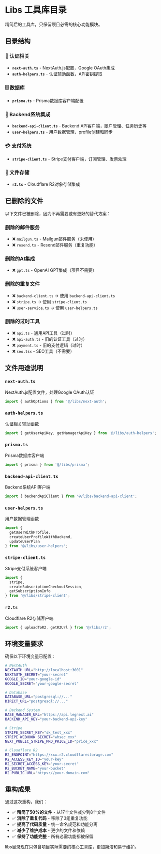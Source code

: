 # Libs 工具库目录

精简后的工具库，只保留项目必需的核心功能模块。

## 目录结构

### 🔐 认证相关
- **`next-auth.ts`** - NextAuth.js配置，Google OAuth集成
- **`auth-helpers.ts`** - 认证辅助函数，API密钥提取

### 🗄️ 数据库
- **`prisma.ts`** - Prisma数据库客户端配置

### 🚀 Backend系统集成
- **`backend-api-client.ts`** - Backend API客户端，账户管理、任务历史等
- **`user-helpers.ts`** - 用户数据管理，profile创建和同步

### 💳 支付系统
- **`stripe-client.ts`** - Stripe支付客户端，订阅管理、发票处理

### 📁 文件存储
- **`r2.ts`** - Cloudflare R2对象存储集成

## 已删除的文件

以下文件已被删除，因为不再需要或有更好的替代方案：

### 删除的邮件服务
- ❌ `mailgun.ts` - Mailgun邮件服务（未使用）
- ❌ `resend.ts` - Resend邮件服务（重复功能）

### 删除的AI集成
- ❌ `gpt.ts` - OpenAI GPT集成（项目不需要）

### 删除的重复文件
- ❌ `backend-client.ts` → 使用 `backend-api-client.ts`
- ❌ `stripe.ts` → 使用 `stripe-client.ts`
- ❌ `user-service.ts` → 使用 `user-helpers.ts`

### 删除的过时工具
- ❌ `api.ts` - 通用API工具（过时）
- ❌ `api-auth.ts` - 旧的认证工具（过时）
- ❌ `payment.ts` - 旧的支付逻辑（过时）
- ❌ `seo.tsx` - SEO工具（不需要）

## 文件用途说明

### `next-auth.ts`
NextAuth.js配置文件，处理Google OAuth认证
```typescript
import { authOptions } from '@/libs/next-auth';
```

### `auth-helpers.ts`
认证相关辅助函数
```typescript
import { getUserApiKey, getManagerApiKey } from '@/libs/auth-helpers';
```

### `prisma.ts`
Prisma数据库客户端
```typescript
import { prisma } from '@/libs/prisma';
```

### `backend-api-client.ts`
Backend系统API客户端
```typescript
import { backendApiClient } from '@/libs/backend-api-client';
```

### `user-helpers.ts`
用户数据管理函数
```typescript
import { 
  getUserWithProfile, 
  createUserProfileWithBackend,
  updateUserPlan 
} from '@/libs/user-helpers';
```

### `stripe-client.ts`
Stripe支付系统客户端
```typescript
import { 
  stripe, 
  createSubscriptionCheckoutSession,
  getSubscriptionInfo 
} from '@/libs/stripe-client';
```

### `r2.ts`
Cloudflare R2存储客户端
```typescript
import { uploadToR2, getR2Url } from '@/libs/r2';
```

## 环境变量要求

确保以下环境变量已配置：

```bash
# NextAuth
NEXTAUTH_URL="http://localhost:3001"
NEXTAUTH_SECRET="your-secret"
GOOGLE_ID="your-google-id"
GOOGLE_SECRET="your-google-secret"

# Database
DATABASE_URL="postgresql://..."
DIRECT_URL="postgresql://..."

# Backend System
BASE_MANAGER_URL="https://api.legnext.ai"
BACKEND_API_KEY="your-backend-api-key"

# Stripe
STRIPE_SECRET_KEY="sk_test_xxx"
STRIPE_WEBHOOK_SECRET="whsec_xxx"
NEXT_PUBLIC_STRIPE_PRO_PRICE_ID="price_xxx"

# Cloudflare R2
R2_ENDPOINT="https://xxx.r2.cloudflarestorage.com"
R2_ACCESS_KEY_ID="your-key"
R2_SECRET_ACCESS_KEY="your-secret"
R2_BUCKET_NAME="your-bucket"
R2_PUBLIC_URL="https://your-domain.com"
```

## 重构成果

通过这次重构，我们：

- ✅ **精简了50%的文件** - 从17个文件减少到8个文件
- ✅ **消除了重复代码** - 移除了3组重复功能
- ✅ **提高了代码质量** - 统一命名规范和功能分离
- ✅ **减少了维护成本** - 更少的文件和依赖
- ✅ **保持了功能完整** - 所有必需功能都被保留

libs目录现在只包含项目实际需要的核心工具库，更加简洁和易于维护。